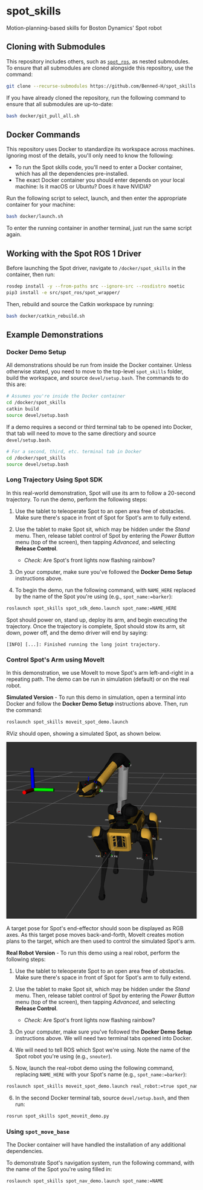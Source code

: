 # spot_skills

Motion-planning-based skills for Boston Dynamics' Spot robot

## Cloning with Submodules

This repository includes others, such as [`spot_ros`](https://github.com/heuristicus/spot_ros), as nested submodules. To ensure that all submodules are cloned alongside this repository, use the command:

```bash
git clone --recurse-submodules https://github.com/Benned-H/spot_skills.git
```

If you have already cloned the repository, run the following command to ensure that all submodules are up-to-date:

```bash
bash docker/git_pull_all.sh
```

## Docker Commands

This repository uses Docker to standardize its workspace across machines. Ignoring most of the details, you'll only need to know the following:

- To run the Spot skills code, you'll need to enter a Docker container, which has all the dependencies pre-installed.
- The exact Docker container you should enter depends on your local machine: Is it macOS or Ubuntu? Does it have NVIDIA?

Run the following script to select, launch, and then enter the appropriate container for your machine:

```bash
bash docker/launch.sh
```

To enter the running container in another terminal, just run the same script again.

## Working with the Spot ROS 1 Driver

Before launching the Spot driver, navigate to `/docker/spot_skills` in the container, then run:

```bash
rosdep install -y --from-paths src --ignore-src --rosdistro noetic
pip3 install -e src/spot_ros/spot_wrapper/
```

Then, rebuild and source the Catkin workspace by running:

```bash
bash docker/catkin_rebuild.sh
```

## Example Demonstrations

### Docker Demo Setup

All demonstrations should be run from inside the Docker container. Unless otherwise
stated, you need to move to the top-level `spot_skills` folder, build the workspace, and source `devel/setup.bash`. The commands to do this are:

```bash
# Assumes you're inside the Docker container
cd /docker/spot_skills
catkin build
source devel/setup.bash
```

If a demo requires a second or third terminal tab to be opened into Docker, that tab will need to move to the same directiory and source `devel/setup.bash`.

```bash
# For a second, third, etc. terminal tab in Docker
cd /docker/spot_skills
source devel/setup.bash
```

### Long Trajectory Using Spot SDK

In this real-world demonstration, Spot will use its arm to follow a 20-second trajectory. To run the demo, perform the following steps:

1. Use the tablet to teleoperate Spot to an open area free of obstacles.
   Make sure there's space in front of Spot for Spot's arm to fully extend.

2. Use the tablet to make Spot sit, which may be hidden under the _Stand_ menu. Then,
   release tablet control of Spot by entering the _Power Button_ menu (top of the
   screen), then tapping _Advanced_, and selecting **Release Control**.

   - _Check_: Are Spot's front lights now flashing rainbow?

3. On your computer, make sure you've followed the **Docker Demo Setup** instructions above.

4. To begin the demo, run the following command, with `NAME_HERE` replaced by the name of the Spot you're using (e.g., `spot_name:=barker`):

```bash
roslaunch spot_skills spot_sdk_demo.launch spot_name:=NAME_HERE
```

Spot should power on, stand up, deploy its arm, and begin executing the trajectory.
Once the trajectory is complete, Spot should stow its arm, sit down, power off, and the demo driver will end by saying:

```
[INFO] [...]: Finished running the long joint trajectory.
```

### Control Spot's Arm using MoveIt

In this demonstration, we use MoveIt to move Spot's arm left-and-right in a repeating path.
The demo can be run in simulation (default) or on the real robot.

**Simulated Version** - To run this demo in simulation, open a terminal into Docker and follow
the **Docker Demo Setup** instructions above. Then, run the command:

```bash
roslaunch spot_skills moveit_spot_demo.launch
```

RViz should open, showing a simulated Spot, as shown below.

![Simulated Spot moving its arm to an end-effector target (shown as RGB axes).](images/sim-moveit-spot.png "Spot's Arm Moving to an End-Effector Target")

A target pose for Spot's end-effector should soon be displayed as RGB axes. As this target pose moves
back-and-forth, MoveIt creates motion plans to the target, which are then used to
control the simulated Spot's arm.

**Real Robot Version** - To run this demo using a real robot, perform the following steps:

1. Use the tablet to teleoperate Spot to an open area free of obstacles.
   Make sure there's space in front of Spot for Spot's arm to fully extend.

2. Use the tablet to make Spot sit, which may be hidden under the _Stand_ menu. Then,
   release tablet control of Spot by entering the _Power Button_ menu (top of the
   screen), then tapping _Advanced_, and selecting **Release Control**.

   - _Check_: Are Spot's front lights now flashing rainbow?

3. On your computer, make sure you've followed the **Docker Demo Setup** instructions above.
   We will need two terminal tabs opened into Docker.
4. We will need to tell ROS which Spot we're using. Note the name of the Spot robot you're using (e.g., `snouter`).
5. Now, launch the real-robot demo using the following command, replacing `NAME_HERE` with your Spot's name (e.g., `spot_name:=barker`):

```bash
roslaunch spot_skills moveit_spot_demo.launch real_robot:=true spot_name:=NAME_HERE
```

6. In the second Docker terminal tab, source `devel/setup.bash`, and then run:

```bash
rosrun spot_skills spot_moveit_demo.py
```

### Using `spot_move_base`

The Docker container will have handled the installation of any additional dependencies.

To demonstrate Spot's navigation system, run the following command, with the name of the Spot you're using filled in:

```bash
roslaunch spot_skills spot_nav_demo.launch spot_name:=NAME
```
